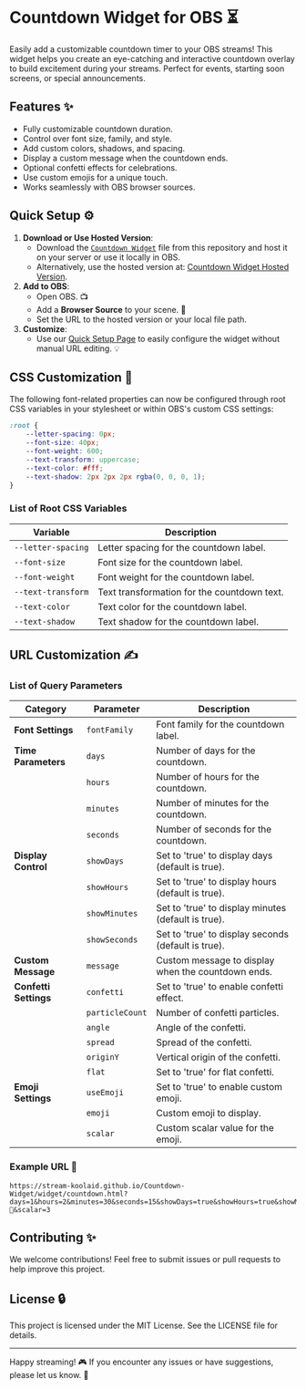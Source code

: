 # Countdown Widget for OBS ⏳

Easily add a customizable countdown timer to your OBS streams! This widget helps you create an eye-catching and interactive countdown overlay to build excitement during your streams. Perfect for events, starting soon screens, or special announcements.

## Features ✨

- Fully customizable countdown duration.
- Control over font size, family, and style.
- Add custom colors, shadows, and spacing.
- Display a custom message when the countdown ends.
- Optional confetti effects for celebrations.
- Use custom emojis for a unique touch.
- Works seamlessly with OBS browser sources.

## Quick Setup ⚙️

1. **Download or Use Hosted Version**:
   - Download the [`Countdown Widget`](https://github.com/Stream-KoolAid/Countdown-Widget/releases) file from this repository and host it on your server or use it locally in OBS.
   - Alternatively, use the hosted version at: [Countdown Widget Hosted Version](https://stream-koolaid.github.io/Countdown-Widget/widget/countdown.html?).
2. **Add to OBS**:
   - Open OBS. 📺
   - Add a **Browser Source** to your scene. 🔄
   - Set the URL to the hosted version or your local file path.
3. **Customize**:
   - Use our [Quick Setup Page](https://stream-koolaid.github.io/Countdown-Widget) to easily configure the widget without manual URL editing. 💡

## CSS Customization 🎨

The following font-related properties can now be configured through root CSS variables in your stylesheet or within OBS's custom CSS settings:

```css
:root {
	--letter-spacing: 0px;
	--font-size: 40px;
	--font-weight: 600;
	--text-transform: uppercase;
	--text-color: #fff;
	--text-shadow: 2px 2px 2px rgba(0, 0, 0, 1);
}
```

### List of Root CSS Variables

| **Variable**       | **Description**                             |
| ------------------ | ------------------------------------------- |
| `--letter-spacing` | Letter spacing for the countdown label.     |
| `--font-size`      | Font size for the countdown label.          |
| `--font-weight`    | Font weight for the countdown label.        |
| `--text-transform` | Text transformation for the countdown text. |
| `--text-color`     | Text color for the countdown label.         |
| `--text-shadow`    | Text shadow for the countdown label.        |

## URL Customization ✍️

### List of Query Parameters

| **Category** | **Parameter** | **Description** |
| --- | --- | --- |
| **Font Settings** | `fontFamily` | Font family for the countdown label. |
| **Time Parameters** | `days` | Number of days for the countdown. |
|  | `hours` | Number of hours for the countdown. |
|  | `minutes` | Number of minutes for the countdown. |
|  | `seconds` | Number of seconds for the countdown. |
| **Display Control** | `showDays` | Set to 'true' to display days (default is true). |
|  | `showHours` | Set to 'true' to display hours (default is true). |
|  | `showMinutes` | Set to 'true' to display minutes (default is true). |
|  | `showSeconds` | Set to 'true' to display seconds (default is true). |
| **Custom Message** | `message` | Custom message to display when the countdown ends. |
| **Confetti Settings** | `confetti` | Set to 'true' to enable confetti effect. |
|  | `particleCount` | Number of confetti particles. |
|  | `angle` | Angle of the confetti. |
|  | `spread` | Spread of the confetti. |
|  | `originY` | Vertical origin of the confetti. |
|  | `flat` | Set to 'true' for flat confetti. |
| **Emoji Settings** | `useEmoji` | Set to 'true' to enable custom emoji. |
|  | `emoji` | Custom emoji to display. |
|  | `scalar` | Custom scalar value for the emoji. |

### Example URL 🔗

```text
https://stream-koolaid.github.io/Countdown-Widget/widget/countdown.html?days=1&hours=2&minutes=30&seconds=15&showDays=true&showHours=true&showMinutes=true&showSeconds=true&message=Countdown%20Ended!&confetti=true&particleCount=150&angle=75&spread=60&originY=0.5&flat=false&fontFamily=Arial&useEmoji=true&emoji=🎉&scalar=3
```

## Contributing ✨

We welcome contributions! Feel free to submit issues or pull requests to help improve this project.

## License 🔒

This project is licensed under the MIT License. See the LICENSE file for details.

---

Happy streaming! 🎮 If you encounter any issues or have suggestions, please let us know. 📢
